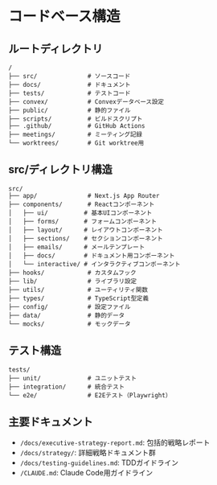 # コードベース構造

## ルートディレクトリ
```
/
├── src/              # ソースコード
├── docs/             # ドキュメント
├── tests/            # テストコード
├── convex/           # Convexデータベース設定
├── public/           # 静的ファイル
├── scripts/          # ビルドスクリプト
├── .github/          # GitHub Actions
├── meetings/         # ミーティング記録
└── worktrees/        # Git worktree用

```

## src/ディレクトリ構造
```
src/
├── app/              # Next.js App Router
├── components/       # Reactコンポーネント
│   ├── ui/          # 基本UIコンポーネント
│   ├── forms/       # フォームコンポーネント
│   ├── layout/      # レイアウトコンポーネント
│   ├── sections/    # セクションコンポーネント
│   ├── emails/      # メールテンプレート
│   ├── docs/        # ドキュメント用コンポーネント
│   └── interactive/ # インタラクティブコンポーネント
├── hooks/            # カスタムフック
├── lib/              # ライブラリ設定
├── utils/            # ユーティリティ関数
├── types/            # TypeScript型定義
├── config/           # 設定ファイル
├── data/             # 静的データ
└── mocks/            # モックデータ
```

## テスト構造
```
tests/
├── unit/             # ユニットテスト
├── integration/      # 統合テスト
└── e2e/              # E2Eテスト（Playwright）
```

## 主要ドキュメント
- `/docs/executive-strategy-report.md`: 包括的戦略レポート
- `/docs/strategy/`: 詳細戦略ドキュメント群
- `/docs/testing-guidelines.md`: TDDガイドライン
- `/CLAUDE.md`: Claude Code用ガイドライン